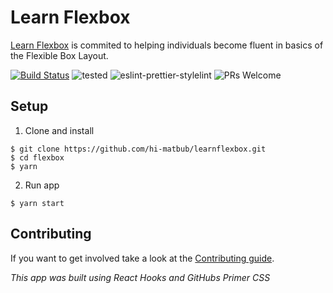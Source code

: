 # Learn Flexbox

[Learn Flexbox](http://learnflexbox.us/) is commited to helping individuals become fluent in basics of the Flexible Box Layout. 

[![Build Status](https://travis-ci.com/hi-matbub/learnflexbox.svg?branch=master)](https://travis-ci.com/hi-matbub/learnflexbox) ![tested](https://img.shields.io/badge/tested_with-jest-<COLOR>.svg) ![eslint-prettier-stylelint](https://img.shields.io/badge/code_style-eslint_prettier_stylelint-<COLOR>.svg) ![PRs Welcome](https://img.shields.io/badge/PRs-welcome-30bced.svg)

## Setup

1. Clone and install

```
$ git clone https://github.com/hi-matbub/learnflexbox.git
$ cd flexbox
$ yarn
```

2. Run app

```
$ yarn start
```

## Contributing

If you want to get involved take a look at the [Contributing guide](https://github.com/hi-matbub/learnflexbox/blob/master/CONTRIBUTING.md). 

<i>This app was built using React Hooks and GitHubs Primer CSS</i>
